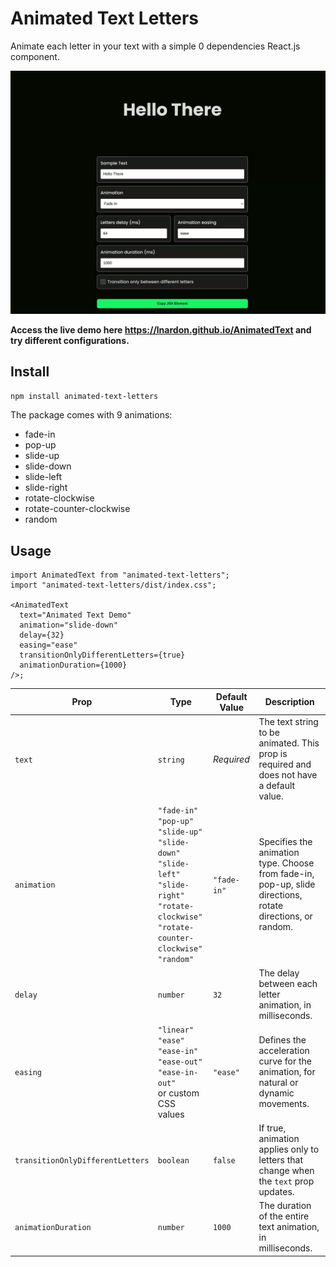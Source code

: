 # **Animated Text Letters**

Animate each letter in your text with a simple 0 dependencies React.js component.

<img src="./docs/demo.gif" />

**Access the live demo here https://lnardon.github.io/AnimatedText and try different configurations.**

## **Install**

```bash
npm install animated-text-letters
```

The package comes with 9 animations:

- fade-in
- pop-up
- slide-up
- slide-down
- slide-left
- slide-right
- rotate-clockwise
- rotate-counter-clockwise
- random

## **Usage**

```tsx
import AnimatedText from "animated-text-letters";
import "animated-text-letters/dist/index.css";

<AnimatedText
  text="Animated Text Demo"
  animation="slide-down"
  delay={32}
  easing="ease"
  transitionOnlyDifferentLetters={true}
  animationDuration={1000}
/>;
```

| Prop                             | Type                                                                                                                                                                   | Default Value | Description                                                                                                |
| -------------------------------- | ---------------------------------------------------------------------------------------------------------------------------------------------------------------------- | ------------- | ---------------------------------------------------------------------------------------------------------- |
| `text`                           | `string`                                                                                                                                                               | _Required_    | The text string to be animated. This prop is required and does not have a default value.                   |
| `animation`                      | `"fade-in"`<br>`"pop-up"`<br>`"slide-up"`<br>`"slide-down"`<br>`"slide-left"`<br>`"slide-right"`<br>`"rotate-clockwise"`<br>`"rotate-counter-clockwise"`<br>`"random"` | `"fade-in"`   | Specifies the animation type. Choose from fade-in, pop-up, slide directions, rotate directions, or random. |
| `delay`                          | `number`                                                                                                                                                               | `32`          | The delay between each letter animation, in milliseconds.                                                  |
| `easing`                         | `"linear"`<br>`"ease"`<br>`"ease-in"`<br>`"ease-out"`<br>`"ease-in-out"`<br>or custom CSS values                                                                       | `"ease"`      | Defines the acceleration curve for the animation, for natural or dynamic movements.                        |
| `transitionOnlyDifferentLetters` | `boolean`                                                                                                                                                              | `false`       | If true, animation applies only to letters that change when the `text` prop updates.                       |
| `animationDuration`              | `number`                                                                                                                                                               | `1000`        | The duration of the entire text animation, in milliseconds.                                                |
